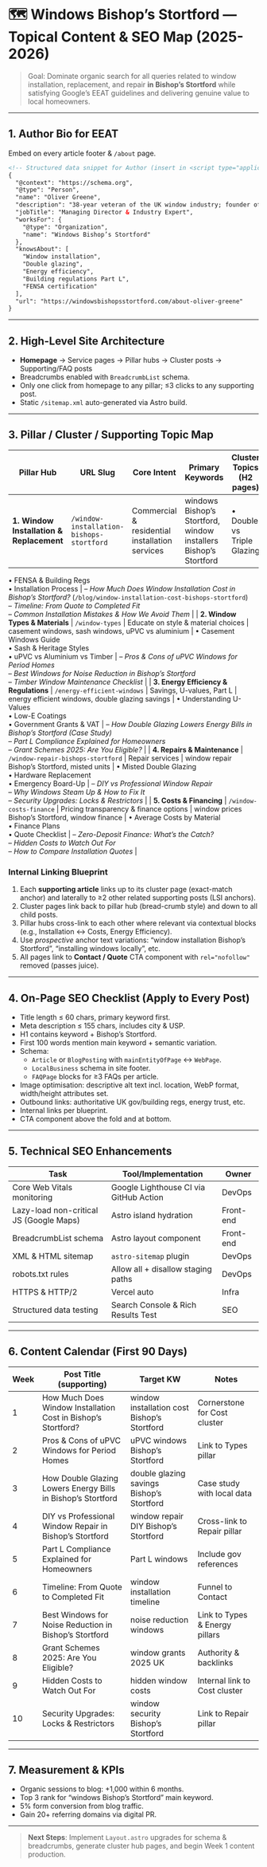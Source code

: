 # 🗺️ Windows Bishop’s Stortford — Topical Content & SEO Map (2025-2026)

> Goal: Dominate organic search for all queries related to window installation, replacement, and repair **in Bishop’s Stortford** while satisfying Google’s EEAT guidelines and delivering genuine value to local homeowners.

---

## 1. Author Bio for EEAT  
Embed on every article footer & `/about` page.

```html
<!-- Structured data snippet for Author (insert in <script type="application/ld+json">) -->
{
  "@context": "https://schema.org",
  "@type": "Person",
  "name": "Oliver Greene",
  "description": "38-year veteran of the UK window industry; founder of Windows Bishop’s Stortford helping homeowners find vetted local installers.",
  "jobTitle": "Managing Director & Industry Expert",
  "worksFor": {
    "@type": "Organization",
    "name": "Windows Bishop’s Stortford"
  },
  "knowsAbout": [
    "Window installation",
    "Double glazing",
    "Energy efficiency",
    "Building regulations Part L",
    "FENSA certification"
  ],
  "url": "https://windowsbishopsstortford.com/about-oliver-greene"
}
```

---

## 2. High-Level Site Architecture

- **Homepage** → Service pages → Pillar hubs → Cluster posts → Supporting/FAQ posts
- Breadcrumbs enabled with `BreadcrumbList` schema.
- Only one click from homepage to any pillar; ≤3 clicks to any supporting post.
- Static `/sitemap.xml` auto-generated via Astro build.

---

## 3. Pillar / Cluster / Supporting Topic Map

| Pillar Hub | URL Slug | Core Intent | Primary Keywords | Cluster Topics (H2 pages) | Supporting Articles (blog) |
|------------|----------|-------------|------------------|---------------------------|----------------------------|
| **1. Window Installation & Replacement** | `/window-installation-bishops-stortford` | Commercial & residential installation services | windows Bishop’s Stortford, window installers Bishop’s Stortford | • Double vs Triple Glazing  
• FENSA & Building Regs  
• Installation Process  | – *How Much Does Window Installation Cost in Bishop’s Stortford?* (`/blog/window-installation-cost-bishops-stortford`)  
– *Timeline: From Quote to Completed Fit*  
– *Common Installation Mistakes & How We Avoid Them*  |
| **2. Window Types & Materials** | `/window-types` | Educate on style & material choices | casement windows, sash windows, uPVC vs aluminium | • Casement Windows Guide  
• Sash & Heritage Styles  
• uPVC vs Aluminium vs Timber | – *Pros & Cons of uPVC Windows for Period Homes*  
– *Best Windows for Noise Reduction in Bishop’s Stortford*  
– *Timber Window Maintenance Checklist* |
| **3. Energy Efficiency & Regulations** | `/energy-efficient-windows` | Savings, U-values, Part L | energy efficient windows, double glazing savings | • Understanding U-Values  
• Low-E Coatings  
• Government Grants & VAT | – *How Double Glazing Lowers Energy Bills in Bishop’s Stortford (Case Study)*  
– *Part L Compliance Explained for Homeowners*  
– *Grant Schemes 2025: Are You Eligible?* |
| **4. Repairs & Maintenance** | `/window-repair-bishops-stortford` | Repair services | window repair Bishop’s Stortford, misted units | • Misted Double Glazing  
• Hardware Replacement  
• Emergency Board-Up | – *DIY vs Professional Window Repair*  
– *Why Windows Steam Up & How to Fix It*  
– *Security Upgrades: Locks & Restrictors* |
| **5. Costs & Financing** | `/window-costs-finance` | Pricing transparency & finance options | window prices Bishop’s Stortford, window finance | • Average Costs by Material  
• Finance Plans  
• Quote Checklist | – *Zero-Deposit Finance: What’s the Catch?*  
– *Hidden Costs to Watch Out For*  
– *How to Compare Installation Quotes* |

### Internal Linking Blueprint

1. Each **supporting article** links up to its cluster page (exact-match anchor) and laterally to ≥2 other related supporting posts (LSI anchors).  
2. Cluster pages link back to pillar hub (bread-crumb style) and down to all child posts.  
3. Pillar hubs cross-link to each other where relevant via contextual blocks (e.g., Installation ↔ Costs, Energy Efficiency).  
4. Use *prospective* anchor text variations: “window installation Bishop’s Stortford”, “installing windows locally”, etc.  
5. All pages link to **Contact / Quote** CTA component with `rel="nofollow"` removed (passes juice).

---

## 4. On-Page SEO Checklist (Apply to Every Post)

- Title length ≤ 60 chars, primary keyword first.
- Meta description ≤ 155 chars, includes city & USP.
- H1 contains keyword + Bishop’s Stortford.
- First 100 words mention main keyword + semantic variation.
- Schema:
  - `Article` or `BlogPosting` with `mainEntityOfPage` ↔ `WebPage`.
  - `LocalBusiness` schema in site footer.
  - `FAQPage` blocks for ≥3 FAQs per article.
- Image optimisation: descriptive alt text incl. location, WebP format, width/height attributes set.
- Outbound links: authoritative UK gov/building regs, energy trust, etc.
- Internal links per blueprint.
- CTA component above the fold and at bottom.

---

## 5. Technical SEO Enhancements

| Task | Tool/Implementation | Owner |
|------|--------------------|--------|
| Core Web Vitals monitoring | Google Lighthouse CI via GitHub Action | DevOps |
| Lazy-load non-critical JS (Google Maps) | Astro island hydration | Front-end |
| BreadcrumbList schema | Astro layout component | Front-end |
| XML & HTML sitemap | `astro-sitemap` plugin | DevOps |
| robots.txt rules | Allow all + disallow staging paths | DevOps |
| HTTPS & HTTP/2 | Vercel auto | Infra |
| Structured data testing | Search Console & Rich Results Test | SEO |

---

## 6. Content Calendar (First 90 Days)

| Week | Post Title (supporting) | Target KW | Notes |
|------|-------------------------|-----------|-------|
| 1 | How Much Does Window Installation Cost in Bishop’s Stortford? | window installation cost Bishop’s Stortford | Cornerstone for Cost cluster |
| 2 | Pros & Cons of uPVC Windows for Period Homes | uPVC windows Bishop’s Stortford | Link to Types pillar |
| 3 | How Double Glazing Lowers Energy Bills in Bishop’s Stortford | double glazing savings Bishop’s Stortford | Case study with local data |
| 4 | DIY vs Professional Window Repair in Bishop’s Stortford | window repair DIY Bishop’s Stortford | Cross-link to Repair pillar |
| 5 | Part L Compliance Explained for Homeowners | Part L windows | Include gov references |
| 6 | Timeline: From Quote to Completed Fit | window installation timeline | Funnel to Contact |
| 7 | Best Windows for Noise Reduction in Bishop’s Stortford | noise reduction windows | Link to Types & Energy pillars |
| 8 | Grant Schemes 2025: Are You Eligible? | window grants 2025 UK | Authority & backlinks |
| 9 | Hidden Costs to Watch Out For | hidden window costs | Internal link to Cost cluster |
| 10 | Security Upgrades: Locks & Restrictors | window security Bishop’s Stortford | Link to Repair pillar |

---

## 7. Measurement & KPIs

- Organic sessions to blog: +1,000 within 6 months.
- Top 3 rank for “windows Bishop’s Stortford” main keyword.
- 5% form conversion from blog traffic.
- Gain 20+ referring domains via digital PR.

---

> **Next Steps**: Implement `Layout.astro` upgrades for schema & breadcrumbs, generate cluster hub pages, and begin Week 1 content production. 